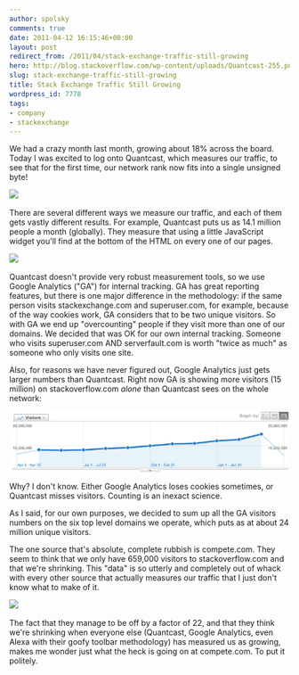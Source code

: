 ```yaml
---
author: spolsky
comments: true
date: 2011-04-12 16:15:46+00:00
layout: post
redirect_from: /2011/04/stack-exchange-traffic-still-growing
hero: http://blog.stackoverflow.com/wp-content/uploads/Quantcast-255.png
slug: stack-exchange-traffic-still-growing
title: Stack Exchange Traffic Still Growing
wordpress_id: 7778
tags:
- company
- stackexchange
---
```


We had a crazy month last month, growing about 18% across the board. Today I was excited to log onto Quantcast, which measures our traffic, to see that for the first time, our network rank now fits into a single unsigned byte!

[![](http://blog.stackoverflow.com/wp-content/uploads/Quantcast-255.png)](http://www.quantcast.com/p-c1rF4kxgLUzNc#)

There are several different ways we measure our traffic, and each of them gets vastly different results. For example, Quantcast puts us as 14.1 million people a month (globally). They measure that using a little JavaScript widget you'll find at the bottom of the HTML on every one of our pages.

[![](http://blog.stackoverflow.com/wp-content/uploads/Quantcast-Growth.png)](http://www.quantcast.com/p-c1rF4kxgLUzNc#)

Quantcast doesn't provide very robust measurement tools, so we use Google Analytics ("GA") for internal tracking. GA has great reporting features, but there is one major difference in the methodology: if the same person visits stackexchange.com and superuser.com, for example, because of the way cookies work, GA considers that to be two unique visitors. So with GA we end up "overcounting" people if they visit more than one of our domains. We decided that was OK for our own internal tracking. Someone who visits superuser.com AND serverfault.com is worth "twice as much" as someone who only visits one site.

Also, for reasons we have never figured out, Google Analytics just gets larger numbers than Quantcast. Right now GA is showing more visitors (15 million) on stackoverflow.com _alone_ than Quantcast sees on the whole network:

![](/images/wordpress/GA-Visitors1.png)

Why? I don't know. Either Google Analytics loses cookies sometimes, or Quantcast misses visitors. Counting is an inexact science.

As I said, for our own purposes, we decided to sum up all the GA visitors numbers on the six top level domains we operate, which puts as at about 24 million unique visitors.

The one source that's absolute, complete rubbish is compete.com. They seem to think that we only have 659,000 visitors to stackoverflow.com and that we're shrinking. This "data" is so utterly and completely out of whack with every other source that actually measures our traffic that I just don't know what to make of it.

[![](http://blog.stackoverflow.com/wp-content/uploads/compete-is-rubbish.png)](http://siteanalytics.compete.com/stackoverflow.com/)

The fact that they manage to be off by a factor of 22, and that they think we're shrinking when everyone else (Quantcast, Google Analytics, even Alexa with their goofy toolbar methodology) has measured us as growing, makes me wonder just what the heck is going on at compete.com. To put it politely.
